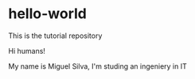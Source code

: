 # hello-world
This is the tutorial repository

Hi humans!

My name is Miguel Silva, I'm studing an ingeniery in IT
